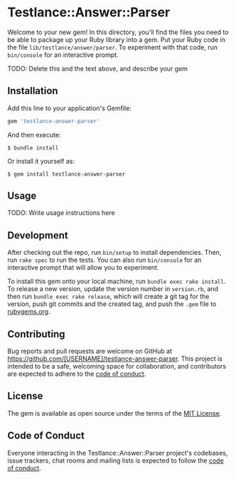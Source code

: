 # Testlance::Answer::Parser

Welcome to your new gem! In this directory, you'll find the files you need to be able to package up your Ruby library into a gem. Put your Ruby code in the file `lib/testlance/answer/parser`. To experiment with that code, run `bin/console` for an interactive prompt.

TODO: Delete this and the text above, and describe your gem

## Installation

Add this line to your application's Gemfile:

```ruby
gem 'testlance-answer-parser'
```

And then execute:

    $ bundle install

Or install it yourself as:

    $ gem install testlance-answer-parser

## Usage

TODO: Write usage instructions here

## Development

After checking out the repo, run `bin/setup` to install dependencies. Then, run `rake spec` to run the tests. You can also run `bin/console` for an interactive prompt that will allow you to experiment.

To install this gem onto your local machine, run `bundle exec rake install`. To release a new version, update the version number in `version.rb`, and then run `bundle exec rake release`, which will create a git tag for the version, push git commits and the created tag, and push the `.gem` file to [rubygems.org](https://rubygems.org).

## Contributing

Bug reports and pull requests are welcome on GitHub at https://github.com/[USERNAME]/testlance-answer-parser. This project is intended to be a safe, welcoming space for collaboration, and contributors are expected to adhere to the [code of conduct](https://github.com/[USERNAME]/testlance-answer-parser/blob/master/CODE_OF_CONDUCT.md).

## License

The gem is available as open source under the terms of the [MIT License](https://opensource.org/licenses/MIT).

## Code of Conduct

Everyone interacting in the Testlance::Answer::Parser project's codebases, issue trackers, chat rooms and mailing lists is expected to follow the [code of conduct](https://github.com/[USERNAME]/testlance-answer-parser/blob/master/CODE_OF_CONDUCT.md).

